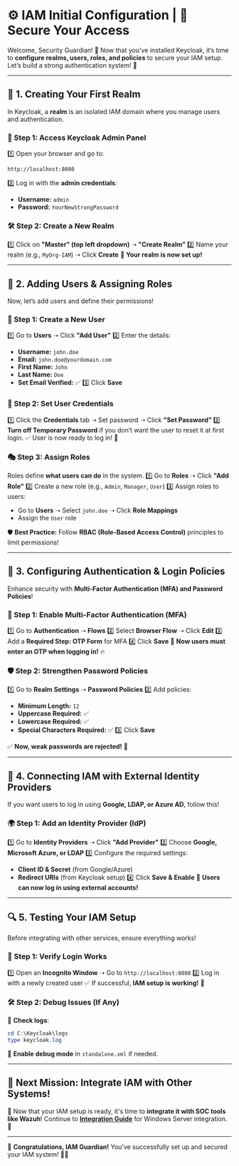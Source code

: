 # ⚙️ IAM Initial Configuration | 🔑 Secure Your Access

Welcome, Security Guardian! 🏰 Now that you’ve installed Keycloak, it’s time to **configure realms, users, roles, and policies** to secure your IAM setup. Let’s build a strong authentication system! 🚀

---

## **🏰 1. Creating Your First Realm**
In Keycloak, a **realm** is an isolated IAM domain where you manage users and authentication.

### **📌 Step 1: Access Keycloak Admin Panel**
1️⃣ Open your browser and go to:
   ```
   http://localhost:8080
   ```
2️⃣ Log in with the **admin credentials**:
   - **Username:** `admin`
   - **Password:** `YourNewStrongPassword`

### **🛠️ Step 2: Create a New Realm**
1️⃣ Click on **"Master" (top left dropdown)** ➝ **"Create Realm"**
2️⃣ Name your realm (e.g., `MyOrg-IAM`) ➝ Click **Create**
🎉 **Your realm is now set up!**

---

## **👥 2. Adding Users & Assigning Roles**
Now, let’s add users and define their permissions!

### **👤 Step 1: Create a New User**
1️⃣ Go to **Users** ➝ Click **"Add User"**
2️⃣ Enter the details:
   - **Username:** `john.doe`
   - **Email:** `john.doe@yourdomain.com`
   - **First Name:** `John`
   - **Last Name:** `Doe`
   - **Set Email Verified:** ✅
3️⃣ Click **Save**

### **🔑 Step 2: Set User Credentials**
1️⃣ Click the **Credentials** tab ➝ Set password ➝ Click **"Set Password"**
2️⃣ **Turn off Temporary Password** if you don’t want the user to reset it at first login.
✅ User is now ready to log in! 🎯

### **🎭 Step 3: Assign Roles**
Roles define **what users can do** in the system.
1️⃣ Go to **Roles** ➝ Click **"Add Role"**
2️⃣ Create a new role (e.g., `Admin`, `Manager`, `User`)
3️⃣ Assign roles to users:
   - Go to **Users** ➝ Select `john.doe` ➝ Click **Role Mappings**
   - Assign the `User` role

🛡️ **Best Practice:** Follow **RBAC (Role-Based Access Control)** principles to limit permissions!

---

## **🔗 3. Configuring Authentication & Login Policies**
Enhance security with **Multi-Factor Authentication (MFA) and Password Policies**!

### **🔐 Step 1: Enable Multi-Factor Authentication (MFA)**
1️⃣ Go to **Authentication** ➝ **Flows**
2️⃣ Select **Browser Flow** ➝ Click **Edit**
3️⃣ Add a **Required Step: OTP Form** for MFA
4️⃣ Click **Save**
📌 **Now users must enter an OTP when logging in!** 🔥

### **🛡️ Step 2: Strengthen Password Policies**
1️⃣ Go to **Realm Settings** ➝ **Password Policies**
2️⃣ Add policies:
   - **Minimum Length:** `12`
   - **Uppercase Required:** ✅
   - **Lowercase Required:** ✅
   - **Special Characters Required:** ✅
3️⃣ Click **Save**

✅ **Now, weak passwords are rejected!** 🎯

---

## **🔌 4. Connecting IAM with External Identity Providers**
If you want users to log in using **Google, LDAP, or Azure AD**, follow this!

### **🌍 Step 1: Add an Identity Provider (IdP)**
1️⃣ Go to **Identity Providers** ➝ Click **"Add Provider"**
2️⃣ Choose **Google, Microsoft Azure, or LDAP**
3️⃣ Configure the required settings:
   - **Client ID & Secret** (from Google/Azure)
   - **Redirect URIs** (from Keycloak setup)
4️⃣ Click **Save & Enable**
🎉 **Users can now log in using external accounts!**

---

## **🔍 5. Testing Your IAM Setup**
Before integrating with other services, ensure everything works!

### **📝 Step 1: Verify Login Works**
1️⃣ Open an **Incognito Window** ➝ Go to `http://localhost:8080`
2️⃣ Log in with a newly created user
✅ If successful, **IAM setup is working!** 🚀

### **🛠️ Step 2: Debug Issues (If Any)**
📌 **Check logs**:
   ```powershell
   cd C:\Keycloak\logs
   type keycloak.log
   ```
📌 **Enable debug mode** in `standalone.xml` if needed.

---

## **🎯 Next Mission: Integrate IAM with Other Systems!**
📌 Now that your IAM setup is ready, it's time to **integrate it with SOC tools like Wazuh**! Continue to **[Integration Guide](windows_server.md)** for Windows Server integration. 🚀

---

🎉 **Congratulations, IAM Guardian!** You’ve successfully set up and secured your IAM system! 🏰🔥

